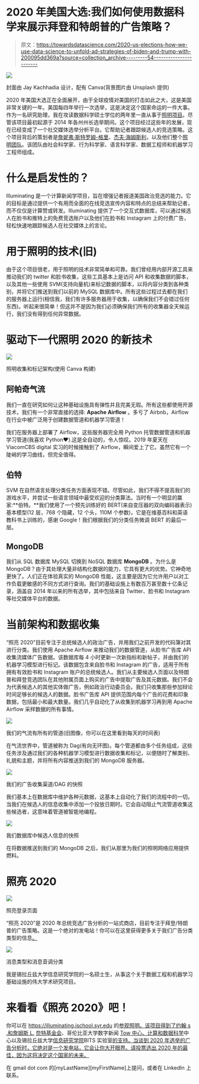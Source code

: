 # 2020 年美国大选:我们如何使用数据科学来展示拜登和特朗普的广告策略？

> 原文：<https://towardsdatascience.com/2020-us-elections-how-we-use-data-science-to-unfold-ad-strategies-of-biden-and-trump-with-200095dd369a?source=collection_archive---------54----------------------->

![](img/f4f8cb7943a570ad5d7c7b4fbe54be09.png)

封面由 Jay Kachhadia 设计，配有 Canva(背景图片由 Unsplash 提供)

2020 年美国大选正在全面展开，由于全球疫情对美国的打击如此之大，这是美国非常关键的一年。美国每四年举行一次选举，这是决定这个国家命运的一件大事。作为一名研究助理，我在攻读数据科学硕士学位的两年里一直从事于[照明项目](https://illuminating.ischool.syr.edu/)。尽管该项目最初起源于 2014 年各州州长选举期间。这个项目经过这些年的发展，现在已经变成了一个社交媒体选举分析平台。它帮助记者跟踪候选人的竞选策略。这个项目背后的策划者是[詹妮弗·斯特罗姆-格里](https://twitter.com/profjsg)、[杰夫·海姆斯利](https://twitter.com/JeffHemsley)，以及他们整个[照明团队](https://illuminating.ischool.syr.edu/team/)。该团队由社会科学家、行为科学家、语言科学家、数据工程师和机器学习工程师组成。

# 什么是启发性的？

Illuminating 是一个计算新闻学项目，旨在增强记者报道美国政治竞选的能力。它的目标是通过提供一个有用而全面的在线竞选宣传内容和特点的总结来帮助记者，而不仅仅是计算赞或转发。Illuminating 提供了一个交互式数据库，可以通过候选人在脸书和推特上的免费竞选账户以及他们在脸书和 Instagram 上的付费广告，轻松快速地跟踪候选人在社交媒体上的言论。

# 用于照明的技术(旧)

由于这个项目很老，用于照明的技术非常简单和可靠。我们曾经用内部开源工具来推动我们的 twitter 和脸书收集，这些工具基本上是访问 API 和收集数据的脚本，以及其他一些使用 SVM(支持向量机)来标记数据的脚本，以将内容分类到各种类别，并将它们推送到我们以前的 MySQL 数据库中。所有这些过程过去都在我们的服务器上运行(相信我，我们有许多服务器用于收集，以确保我们不会错过任何东西)。听起来很简单！但这并不是因为我们必须确保我们所有的收集器全天候运行，我们没有得到任何异常数据。

# 驱动下一代照明 2020 的新技术

![](img/cb78177a3e9ccbd811878485ccd00152.png)

照明收集和标记架构(使用 Canva 构建)

## 阿帕奇气流

我们一直在研究如何让这种基础设施具有弹性并且完美无瑕。所有这些都使用开源技术，我们有一个非常直接的选择: **Apache Airflow** 。多亏了 Airbnb，Airflow 在行业中被广泛用于创建数据管道和机器学习管道！

我们在服务器上部署了 Airflow，这些服务器完全用 Python 托管数据管道和机器学习管道(我喜欢 Python❤).这是全自动的，令人惊叹。2019 年夏天在 ViacomCBS digital 实习的时候接触到了 Airflow，瞬间爱上了它。虽然它有一个陡峭的学习曲线，但完全值得。

## 伯特

SVM 在自然语言处理分类任务方面表现不错。尽管如此，我们不得不提高我们的游戏水平，并尝试一些语言领域中最受欢迎的分类算法。当时有一个明显的赢家:**伯特。**我们使用了一个预先训练好的 BERT(来自变压器的双向编码器表示)基本模型(12 层，768 个隐藏，12 个头，110M 个参数)，它是在维基百科和英语教科书上训练的，感谢 Google！我们根据我们的分类任务微调 BERT 的最后一层。

## MongoDB

我们从 SQL 数据库 MySQL 切换到 NoSQL 数据库 **MongoDB** 。为什么是 MongoDB？由于其处理大量非结构化数据的能力，它具有更大的优势。它神奇地更快了。人们正在体验真实的 MongoDB 性能，这主要是因为它允许用户以对工作负载更敏感的不同方式进行查询。我们的基础设施上有数百万甚至数十亿条记录，涵盖自 2014 年以来的所有选举，其中包括来自 Twitter、脸书和 Instagram 等社交媒体平台的数据。

# 当前架构和数据收集

“照亮 2020”目前专注于总统候选人的政治广告，并用我们之前开发的代码簿对其进行分类。我们使用 Apache Airflow 来推动我们的数据管道，从脸书广告库 API 收集流媒体广告数据。该数据库每 4 小时更新一次新指标和新帖子，并由我们的机器学习模型进行标记。该数据包含来自脸书和 Instagram 的广告，适用于所有拥有有效脸书和 Instagram 账户的总统候选人。我们从主要候选人页面以及特朗普和拜登竞选团队在其他附属页面上购买的广告中提取广告及其元数据。我们不会为代表候选人的其他实体做广告，例如政治行动委员会。我们只收集那些参加辩论时间足够长的候选人的数据。脸书广告库 API 提供范围内每个广告的花费和印象数据，包括最小和最大数量。我们几乎自动化了从收集到机器学习再到用 Apache Airflow 采样数据的所有事情。

![](img/e7a6b72490676912cfd5df74de3e11b0.png)

我们的气流有所有的管道(旧图像，你可以在这里看到每天的时间表)

在气流世界中，管道被称为 Dag(有向无环图)。每个管道都由多个任务组成，这些任务涉及通过我们的各种机器学习模型进行数据收集和标记，以便随时了解类别、礼貌和主题，并将所有内容推送到我们的 MongoDB 服务器。

![](img/b32a241497495fa01caba4b5d02048ea.png)

我们的广告收集渠道/DAG 的快照

我们基本上在数据库中维护各种元数据，这基本上自动化了我们的流程中的一切。当我们在候选人的信息收集中添加一个投放日期时。它会自动阻止气流管道收集这些候选者，这意味着管道被智能地编程。

![](img/19dae1c4567f2219732365041fce80fe.png)

我们数据库中候选人信息的快照

在将数据推送到我们的 MongoDB 之后，我们从那里为我们的照明网络应用提供燃料。

# 照亮 2020

![](img/a8262fcb85d550cc5ebdfed1ce7ae7dc.png)

照亮登录页面

“照亮 2020”是 2020 年总统竞选广告分析的一站式商店，目前专注于拜登/特朗普的广告策略。这是一个绝对的发电站！你可以在这里获得更多关于我们广告分类类型的信息[。](https://illuminating.ischool.syr.edu/usage-guidelines-campaign-2020)

![](img/58e40f3aa8dcd1bd81fd5d4dc0f7f1a8.png)

消息类型和消息音调分类

我是锡拉丘兹大学信息研究学院的一名硕士生，从事这个关于数据工程和机器学习基础设施的伟大学术研究项目。

# 来看看《照亮 2020》吧！

你可以在 https://illuminating.ischool.syr.edu 的[参观照明。该项目得到了约翰 s .和詹姆斯 L.](https://illuminating.ischool.syr.edu) [奈特基金会](https://knightfoundation.org/)、哥伦比亚大学数字新闻 [Tow 中心、](https://towcenter.columbia.edu/)[计算和数据科学](https://ischool.syr.edu/research/research-centers/ccds/)中心以及锡拉丘兹大学[信息研究学院](https://ischool.syr.edu/)BITS 实验室[的支持。当谈到 2020 年选举的广告分析时，它绝对是一个发电站，它会让你大开眼界。请投票选出 2020 年的最佳，因为这将决定这个国家的未来。](https://ischool.syr.edu/research/research-centers/behavior-information-technology-and-society-bits-lab/)

在 gmail dot com 的[myLastName][myFirstName]上提问，或者在 LinkedIn 上联系。
